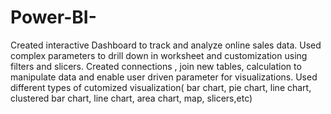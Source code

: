 # Power-BI-
Created interactive Dashboard to track and analyze online sales data. Used complex parameters to drill down in worksheet and customization using filters and slicers. Created connections , join new tables, calculation to manipulate data and enable user driven parameter for visualizations. Used different types of cutomized visualization( bar chart, pie chart, line chart, clustered bar chart, line chart, area chart, map, slicers,etc)
